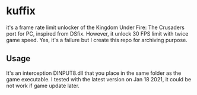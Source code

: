 # kuffix

it's a frame rate limit unlocker of the Kingdom Under Fire: The Crusaders port for PC, inspired from DSfix.
However, it unlock 30 FPS limit with twice game speed. Yes, it's a failure but I create this repo for archiving purpose.

## Usage

It's an interception DINPUT8.dll that you place in the same folder as the game executable. I tested with the latest version on Jan 18 2021, it could be not work if game update later.
